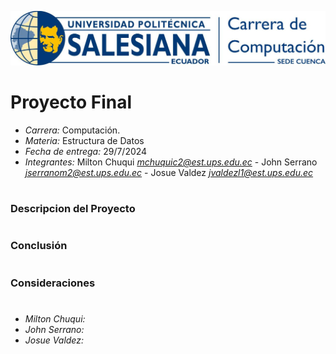 ![Hola](https://github.com/Josuelv14/Proyecto_Final/blob/main/logo.jpeg)


# Proyecto Final
- *Carrera:* Computación.
- *Materia:* Estructura de Datos
- *Fecha de entrega:* 29/7/2024
- *Integrantes:* Milton Chuqui *mchuquic2@est.ups.edu.ec* - John Serrano *jserranom2@est.ups.edu.ec* - Josue Valdez *jvaldezl1@est.ups.edu.ec* 


#

### Descripcion del Proyecto

#
### Conclusión
#
### Consideraciones
#

- _Milton Chuqui:_
- _John Serrano:_
- _Josue Valdez:_
